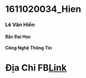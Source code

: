 # 1611020034_Hien
### Lê Văn Hiền
#### Bậc Đại Học
#### Công Nghệ Thông Tin

# Địa Chỉ FB[Link](https://www.facebook.com/profile.php?id=100010028322330)
